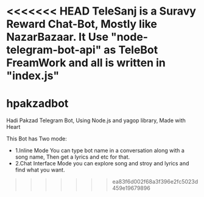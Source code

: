 <<<<<<< HEAD
TeleSanj is a Suravy Reward Chat-Bot, Mostly like NazarBazaar.
It Use "node-telegram-bot-api" as TeleBot FreamWork and all is written in "index.js"
=======
# hpakzadbot
Hadi Pakzad Telegram Bot, Using Node.js and yagop library, Made with Heart

This Bot has Two mode: 
- 1.Inline Mode
  You can type bot name in a conversation along with a song name, Then get a lyrics and etc for that.
- 2.Chat Interface Mode
  you can explore song and stroy and lyrics and find what you want.
>>>>>>> ea83f6d002f68a3f396e2fc5023d459e19679896
